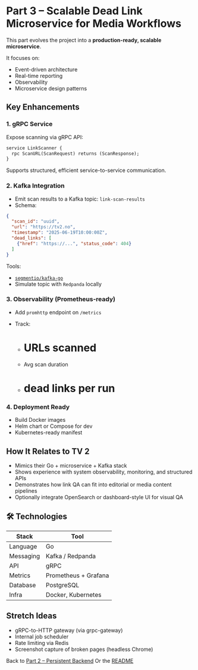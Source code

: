 # Part 3 – Scalable Dead Link Microservice for Media Workflows

This part evolves the project into a **production-ready, scalable microservice**.

It focuses on:

- Event-driven architecture
- Real-time reporting
- Observability
- Microservice design patterns

## Key Enhancements

### 1. gRPC Service

Expose scanning via gRPC API:

```proto
service LinkScanner {
  rpc ScanURL(ScanRequest) returns (ScanResponse);
}
```

Supports structured, efficient service-to-service communication.

### 2. Kafka Integration

* Emit scan results to a Kafka topic: `link-scan-results`
* Schema:

```json
{
  "scan_id": "uuid",
  "url": "https://tv2.no",
  "timestamp": "2025-06-19T10:00:00Z",
  "dead_links": [
    {"href": "https://...", "status_code": 404}
  ]
}
```

Tools:

* [`segmentio/kafka-go`](https://github.com/segmentio/kafka-go)
* Simulate topic with `Redpanda` locally

### 3. Observability (Prometheus-ready)

* Add `promhttp` endpoint on `/metrics`
* Track:

  * # URLs scanned
  * Avg scan duration
  * # dead links per run

### 4. Deployment Ready

* Build Docker images
* Helm chart or Compose for dev
* Kubernetes-ready manifest

## How It Relates to TV 2

* Mimics their Go + microservice + Kafka stack
* Shows experience with system observability, monitoring, and structured APIs
* Demonstrates how link QA can fit into editorial or media content pipelines
* Optionally integrate OpenSearch or dashboard-style UI for visual QA

## 🛠️ Technologies

| Stack     | Tool                 |
| --------- | -------------------- |
| Language  | Go                   |
| Messaging | Kafka / Redpanda     |
| API       | gRPC                 |
| Metrics   | Prometheus + Grafana |
| Database  | PostgreSQL           |
| Infra     | Docker, Kubernetes   |

## Stretch Ideas

* gRPC-to-HTTP gateway (via grpc-gateway)
* Internal job scheduler
* Rate limiting via Redis
* Screenshot capture of broken pages (headless Chrome)

Back to [Part 2 – Persistent Backend](./part2.md)
Or the [README](./README.md)
